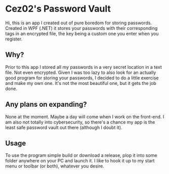 # Cez02's Password Vault

Hi, this is an app I created out of pure boredom for storing passwords. Created in WPF (.NET) it stores your passwords with their corresponding tags in an encrypted file, the key being a custom one you enter when you register.

## Why?

Prior to this app I stored all my passwords in a very secret location in a text file. Not even encrypted. Given I was too lazy to also look for an actually good program for storing your passwords, I decided to do a little exercise and make my own one. It's not the most beautiful one, but it gets the job done.

## Any plans on expanding?

None at the moment. Maybe a day will come when I work on the front-end. I am also not totally into cybersecurity, so there's a chance my app is the least safe password vault out there (although I doubt it).

## Usage

To use the program simple build or download a release, plop it into some folder anywhere on your PC and launch it. I like to hook it up to my start menu or toolbar (or both), whatever you desire.
